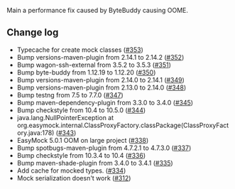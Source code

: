 Main a performance fix caused by ByteBuddy causing OOME.

Change log
----------
* Typecache for create mock classes ([#353](https://github.com/easymock/easymock/pull/353))
* Bump versions-maven-plugin from 2.14.1 to 2.14.2 ([#352](https://github.com/easymock/easymock/pull/352))
* Bump wagon-ssh-external from 3.5.2 to 3.5.3 ([#351](https://github.com/easymock/easymock/pull/351))
* Bump byte-buddy from 1.12.19 to 1.12.20 ([#350](https://github.com/easymock/easymock/pull/350))
* Bump versions-maven-plugin from 2.14.0 to 2.14.1 ([#349](https://github.com/easymock/easymock/pull/349))
* Bump versions-maven-plugin from 2.13.0 to 2.14.0 ([#348](https://github.com/easymock/easymock/pull/348))
* Bump testng from 7.5 to 7.7.0 ([#347](https://github.com/easymock/easymock/pull/347))
* Bump maven-dependency-plugin from 3.3.0 to 3.4.0 ([#345](https://github.com/easymock/easymock/pull/345))
* Bump checkstyle from 10.4 to 10.5.0 ([#344](https://github.com/easymock/easymock/pull/344))
* java.lang.NullPointerException at org.easymock.internal.ClassProxyFactory.classPackage(ClassProxyFactory.java:178) ([#343](https://github.com/easymock/easymock/issues/343))
* EasyMock 5.0.1 OOM on large project ([#338](https://github.com/easymock/easymock/issues/338))
* Bump spotbugs-maven-plugin from 4.7.2.1 to 4.7.3.0 ([#337](https://github.com/easymock/easymock/pull/337))
* Bump checkstyle from 10.3.4 to 10.4 ([#336](https://github.com/easymock/easymock/pull/336))
* Bump maven-shade-plugin from 3.4.0 to 3.4.1 ([#335](https://github.com/easymock/easymock/pull/335))
* Add cache for mocked types. ([#334](https://github.com/easymock/easymock/pull/334))
* Mock serialization doesn't work ([#312](https://github.com/easymock/easymock/issues/312))
